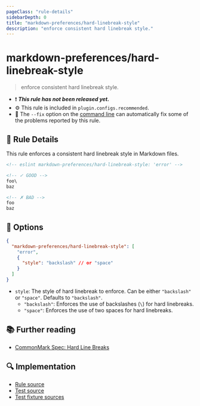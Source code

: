 ```yaml
---
pageClass: "rule-details"
sidebarDepth: 0
title: "markdown-preferences/hard-linebreak-style"
description: "enforce consistent hard linebreak style."
---
```


# markdown-preferences/hard-linebreak-style

> enforce consistent hard linebreak style.

- ❗ <badge text="This rule has not been released yet." vertical="middle" type="error"> **_This rule has not been released yet._** </badge>
- ⚙️ This rule is included in `plugin.configs.recommended`.
- 🔧 The `--fix` option on the [command line](https://eslint.org/docs/user-guide/command-line-interface#fixing-problems) can automatically fix some of the problems reported by this rule.

## 📖 Rule Details

This rule enforces a consistent hard linebreak style in Markdown files.

<!-- eslint-skip -->

```md
<!-- eslint markdown-preferences/hard-linebreak-style: 'error' -->

<!-- ✓ GOOD -->
foo\
baz

<!-- ✗ BAD -->
foo  
baz
```

## 🔧 Options

```json
{
  "markdown-preferences/hard-linebreak-style": [
    "error",
    {
      "style": "backslash" // or "space"
    }
  ]
}
```

- `style`: The style of hard linebreak to enforce. Can be either `"backslash"` or `"space"`. Defaults to `"backslash"`.
  - `"backslash"`: Enforces the use of backslashes (`\`) for hard linebreaks.
  - `"space"`: Enforces the use of two spaces for hard linebreaks.

## 📚 Further reading

- [CommonMark Spec: Hard Line Breaks](https://spec.commonmark.org/0.31.2/#hard-line-breaks)

## 🔍 Implementation

- [Rule source](https://github.com/ota-meshi/eslint-plugin-markdown-preferences/blob/main/src/rules/hard-linebreak-style.ts)
- [Test source](https://github.com/ota-meshi/eslint-plugin-markdown-preferences/blob/main/tests/src/rules/hard-linebreak-style.ts)
- [Test fixture sources](https://github.com/ota-meshi/eslint-plugin-markdown-preferences/tree/main/tests/fixtures/rules/hard-linebreak-style)
